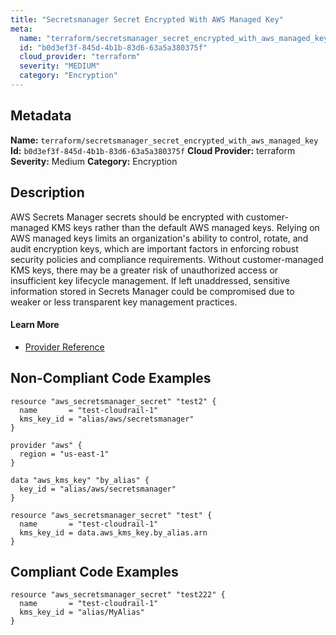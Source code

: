 ```yaml
---
title: "Secretsmanager Secret Encrypted With AWS Managed Key"
meta:
  name: "terraform/secretsmanager_secret_encrypted_with_aws_managed_key"
  id: "b0d3ef3f-845d-4b1b-83d6-63a5a380375f"
  cloud_provider: "terraform"
  severity: "MEDIUM"
  category: "Encryption"
---
```

## Metadata
**Name:** `terraform/secretsmanager_secret_encrypted_with_aws_managed_key`
**Id:** `b0d3ef3f-845d-4b1b-83d6-63a5a380375f`
**Cloud Provider:** terraform
**Severity:** Medium
**Category:** Encryption
## Description
AWS Secrets Manager secrets should be encrypted with customer-managed KMS keys rather than the default AWS managed keys. Relying on AWS managed keys limits an organization's ability to control, rotate, and audit encryption keys, which are important factors in enforcing robust security policies and compliance requirements. Without customer-managed KMS keys, there may be a greater risk of unauthorized access or insufficient key lifecycle management. If left unaddressed, sensitive information stored in Secrets Manager could be compromised due to weaker or less transparent key management practices.

#### Learn More

 - [Provider Reference](https://registry.terraform.io/providers/hashicorp/aws/latest/docs/resources/secretsmanager_secret#kms_key_id)

## Non-Compliant Code Examples
```aws
resource "aws_secretsmanager_secret" "test2" {
  name       = "test-cloudrail-1"
  kms_key_id = "alias/aws/secretsmanager"
}

```

```aws
provider "aws" {
  region = "us-east-1"
}

data "aws_kms_key" "by_alias" {
  key_id = "alias/aws/secretsmanager"
}

resource "aws_secretsmanager_secret" "test" {
  name       = "test-cloudrail-1"
  kms_key_id = data.aws_kms_key.by_alias.arn
}

```

## Compliant Code Examples
```aws
resource "aws_secretsmanager_secret" "test222" {
  name       = "test-cloudrail-1"
  kms_key_id = "alias/MyAlias"
}


```